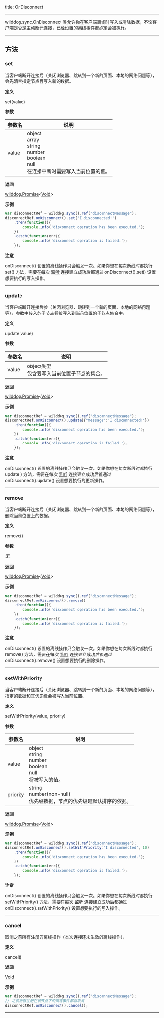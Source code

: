 
title: OnDisconnect

---

wilddog.sync.OnDisconnect 类允许你在客户端离线时写入或清除数据，不论客户端是否是主动断开连接，已经设置的离线事件都必定会被执行。

---

## 方法

### set

当客户端断开连接后（关闭浏览器、跳转到一个新的页面、本地的网络问题等），会先清空指定节点再写入新的数据。

**定义**

set(value)

**参数**

| 参数名   | 说明                |
| ----- | ----------------- |
| value | object<br>array<br>string<br>number<br>boolean<br>null<br> 在连接中断时需要写入当前位置的值。 |

**返回**

[wilddog.Promise](/api/sync/web/api.html#wilddog-Promise)<[Void](/api/sync/web/Void.html)>

**示例**

```js
var disconnectRef = wilddog.sync().ref("disconnectMessage");
disconnectRef.onDisconnect().set('I disconnected!')
    .then(function(){
        console.info('disconnect operation has been executed.');
    })
    .catch(function(err){
        console.info('disconnect operation is failed.');
    });
```

**注意**

onDisconnect() 设置的离线操作只会触发一次。如果你想在每次断线时都执行 set() 方法，需要在每次 [监听](../../../guide/sync/web/offline-capabilities.html#监听连接状态) 连接建立成功后都通过 onDisconnect().set() 设置想要执行的写入操作。<br/>

----

### update

当客户端断开连接后参（关闭浏览器、跳转到一个新的页面、本地的网络问题等），参数中传入的子节点将被写入到当前位置的子节点集合中。

**定义**

update(value)

**参数**

| 参数名   | 说明               |
| ----- | ---------------- |
| value | object类型<br>包含要写入当前位置子节点的集合。 |

**返回**

[wilddog.Promise](/api/sync/web/api.html#wilddog-Promise)<[Void](/api/sync/web/Void.html)>

**示例**

```js
var disconnectRef = wilddog.sync().ref("disconnectMessage");
disconnectRef.onDisconnect().update({"message":'I disconnected!'})
    .then(function(){
        console.info('disconnect operation has been executed.');
    })
    .catch(function(err){
        console.info('disconnect operation is failed.');
    });
```

**注意**

onDisconnect() 设置的离线操作只会触发一次。如果你想在每次断线时都执行 update() 方法，需要在每次 [监听](../../../guide/sync/web/offline-capabilities.html#监听连接状态) 连接建立成功后都通过 onDisconnect().update() 设置想要执行的更新操作。<br/>

----

### remove

当客户端断开连接后（关闭浏览器、跳转到一个新的页面、本地的网络问题等），删除当前位置上的数据。

**定义**

remove()

**参数**

_无_

**返回**

[wilddog.Promise](/api/sync/web/api.html#wilddog-Promise)<[Void](/api/sync/web/Void.html)>

**示例**

```js
var disconnectRef = wilddog.sync().ref("disconnectMessage");
disconnectRef.onDisconnect().remove()
    .then(function(){
        console.info('disconnect operation has been executed.');
    })
    .catch(function(err){
        console.info('disconnect operation is failed.');
    });
```

**注意**

onDisconnect() 设置的离线操作只会触发一次。如果你想在每次断线时都执行 remove() 方法，需要在每次 [监听](../../../guide/sync/web/offline-capabilities.html#监听连接状态) 连接建立成功后都通过 onDisconnect().remove() 设置想要执行的删除操作。<br/>

----

### setWithPriority

当客户端断开连接后（关闭浏览器、跳转到一个新的页面、本地的网络问题等），指定的数据和其优先级会被写入当前位置。

**定义**

setWithPriority(value, priority)

**参数**

| 参数名      | 说明                    |
| -------- | --------------------- |
| value    |  object<br>string<br>number<br>boolean<br>null<br>将被写入的值。               |
| priority |  string<br>number(non-null)<br>优先级数据，节点的优先级是默认排序的依据。 |

**返回**

[wilddog.Promise](/api/sync/web/Promise.html)<[Void](/api/sync/web/Void.html)>

**示例**

```js
var disconnectRef = wilddog.sync().ref("disconnectMessage");
disconnectRef.onDisconnect().setWithPriority('I disconnected', 10)
    .then(function(){
        console.info('disconnect operation has been executed.');
    })
    .catch(function(err){
        console.info('disconnect operation is failed.');
    });
```

**注意**

onDisconnect() 设置的离线操作只会触发一次。如果你想在每次断线时都执行 setWithPriority() 方法，需要在每次 [监听](../../../guide/sync/web/offline-capabilities.html#监听连接状态) 连接建立成功后都通过 onDisconnect().setWithPriority() 设置想要执行的写入操作。<br/>

----

### cancel

取消之前所有注册的离线操作（本次连接还未生效的离线操作）。

**定义**

cancel()

**返回**

[Void](/api/sync/web/Void.html)

**示例**

```js
var disconnectRef = wilddog.sync().ref("disconnectMessage");
// 之前所有注册在该节点下的离线事件都将取消
disconnectRef.onDisconnect().cancel();
```

---
